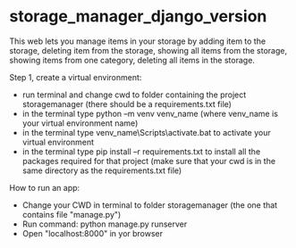 # storage_manager_django_version
This web lets you manage items in your storage by adding item to the storage, deleting item from the storage, showing all items from the storage, showing items from one category, deleting all items in the storage.

Step 1, create a virtual environment:
- run terminal and change cwd to folder containing the project storagemanager (there should be a requirements.txt file)
- in the terminal type python –m venv venv_name (where venv_name is your virtual environment name)
- in the terminal type venv_name\Scripts\activate.bat to activate your virtual environment
- in the terminal type pip install –r requirements.txt to install all the packages required for that project (make sure that your cwd is in the same directory as the requirements.txt file) 

How to run an app:
- Change your CWD in terminal to folder storagemanager (the one that contains file "manage.py")
- Run command: python manage.py runserver
- Open "localhost:8000" in yor browser
